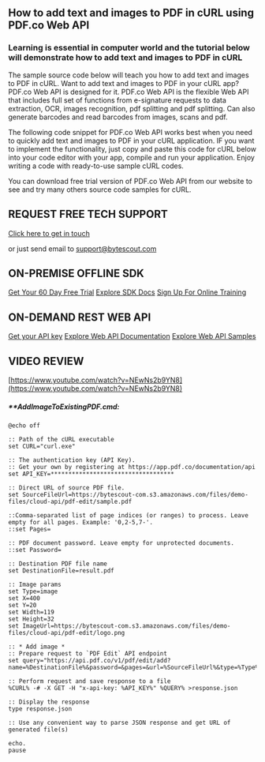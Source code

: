 ## How to add text and images to PDF in cURL using PDF.co Web API

### Learning is essential in computer world and the tutorial below will demonstrate how to add text and images to PDF in cURL

The sample source code below will teach you how to add text and images to PDF in cURL. Want to add text and images to PDF in your cURL app? PDF.co Web API is designed for it. PDF.co Web API is the flexible Web API that includes full set of functions from e-signature requests to data extraction, OCR, images recognition, pdf splitting and pdf splitting. Can also generate barcodes and read barcodes from images, scans and pdf.

The following code snippet for PDF.co Web API works best when you need to quickly add text and images to PDF in your cURL application. IF you want to implement the functionality, just copy and paste this code for cURL below into your code editor with your app, compile and run your application. Enjoy writing a code with ready-to-use sample cURL codes.

You can download free trial version of PDF.co Web API from our website to see and try many others source code samples for cURL.

## REQUEST FREE TECH SUPPORT

[Click here to get in touch](https://bytescout.zendesk.com/hc/en-us/requests/new?subject=PDF.co%20Web%20API%20Question)

or just send email to [support@bytescout.com](mailto:support@bytescout.com?subject=PDF.co%20Web%20API%20Question) 

## ON-PREMISE OFFLINE SDK 

[Get Your 60 Day Free Trial](https://bytescout.com/download/web-installer?utm_source=github-readme)
[Explore SDK Docs](https://bytescout.com/documentation/index.html?utm_source=github-readme)
[Sign Up For Online Training](https://academy.bytescout.com/)


## ON-DEMAND REST WEB API

[Get your API key](https://pdf.co/documentation/api?utm_source=github-readme)
[Explore Web API Documentation](https://pdf.co/documentation/api?utm_source=github-readme)
[Explore Web API Samples](https://github.com/bytescout/ByteScout-SDK-SourceCode/tree/master/PDF.co%20Web%20API)

## VIDEO REVIEW

[https://www.youtube.com/watch?v=NEwNs2b9YN8](https://www.youtube.com/watch?v=NEwNs2b9YN8)




<!-- code block begin -->

##### ****AddImageToExistingPDF.cmd:**
    
```
@echo off

:: Path of the cURL executable
set CURL="curl.exe"

:: The authentication key (API Key).
:: Get your own by registering at https://app.pdf.co/documentation/api
set API_KEY=***********************************

:: Direct URL of source PDF file.
set SourceFileUrl=https://bytescout-com.s3.amazonaws.com/files/demo-files/cloud-api/pdf-edit/sample.pdf

::Comma-separated list of page indices (or ranges) to process. Leave empty for all pages. Example: '0,2-5,7-'.
::set Pages=

:: PDF document password. Leave empty for unprotected documents.
::set Password=

:: Destination PDF file name
set DestinationFile=result.pdf

:: Image params
set Type=image
set X=400
set Y=20
set Width=119
set Height=32
set ImageUrl=https://bytescout-com.s3.amazonaws.com/files/demo-files/cloud-api/pdf-edit/logo.png

:: * Add image *
:: Prepare request to `PDF Edit` API endpoint
set query="https://api.pdf.co/v1/pdf/edit/add?name=%DestinationFile%&password=&pages=&url=%SourceFileUrl%&type=%Type%&x=%X%&y=%Y%&width=%Width%&height=%Height%&urlimage=%ImageUrl%"

:: Perform request and save response to a file
%CURL% -# -X GET -H "x-api-key: %API_KEY%" %QUERY% >response.json

:: Display the response
type response.json

:: Use any convenient way to parse JSON response and get URL of generated file(s)

echo.
pause
```

<!-- code block end -->